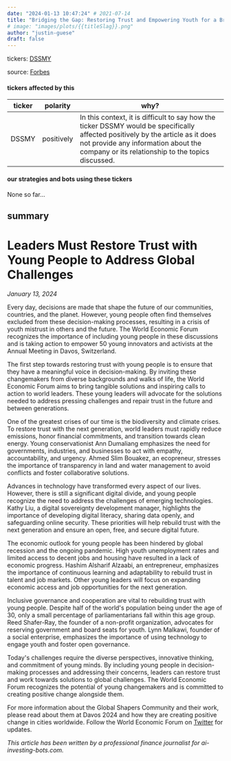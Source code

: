 ```yaml
---
date: "2024-01-13 10:47:24" # 2021-07-14
title: "Bridging the Gap: Restoring Trust and Empowering Youth for a Bright Future"
# image: "images/plots/{{titleSlag}}.png"
author: "justin-guese"
draft: false
---
```

tickers: <a href='https://finance.yahoo.com/quote/DSSMY' target='_blank'>DSSMY</a> 

source: <a href='https://www.forbes.com/sites/worldeconomicforum/2024/01/13/how-global-leaders-can-restore-trust-with-young-people/' target='_blank'>Forbes</a>

#### tickers affected by this

| ticker | polarity | why? |
|------------|------------|------------|
| DSSMY | positively | In this context, it is difficult to say how the ticker DSSMY would be specifically affected positively by the article as it does not provide any information about the company or its relationship to the topics discussed. |



#### our strategies and bots using these tickers

None so far...

## summary

# Leaders Must Restore Trust with Young People to Address Global Challenges

*January 13, 2024*

Every day, decisions are made that shape the future of our communities, countries, and the planet. However, young people often find themselves excluded from these decision-making processes, resulting in a crisis of youth mistrust in others and the future. The World Economic Forum recognizes the importance of including young people in these discussions and is taking action to empower 50 young innovators and activists at the Annual Meeting in Davos, Switzerland.

The first step towards restoring trust with young people is to ensure that they have a meaningful voice in decision-making. By inviting these changemakers from diverse backgrounds and walks of life, the World Economic Forum aims to bring tangible solutions and inspiring calls to action to world leaders. These young leaders will advocate for the solutions needed to address pressing challenges and repair trust in the future and between generations.

One of the greatest crises of our time is the biodiversity and climate crises. To restore trust with the next generation, world leaders must rapidly reduce emissions, honor financial commitments, and transition towards clean energy. Young conservationist Ann Dumaliang emphasizes the need for governments, industries, and businesses to act with empathy, accountability, and urgency. Ahmed Slim Bouakez, an ecopreneur, stresses the importance of transparency in land and water management to avoid conflicts and foster collaborative solutions.

Advances in technology have transformed every aspect of our lives. However, there is still a significant digital divide, and young people recognize the need to address the challenges of emerging technologies. Kathy Liu, a digital sovereignty development manager, highlights the importance of developing digital literacy, sharing data openly, and safeguarding online security. These priorities will help rebuild trust with the next generation and ensure an open, free, and secure digital future.

The economic outlook for young people has been hindered by global recession and the ongoing pandemic. High youth unemployment rates and limited access to decent jobs and housing have resulted in a lack of economic progress. Hashim Alsharif Alzaabi, an entrepreneur, emphasizes the importance of continuous learning and adaptability to rebuild trust in talent and job markets. Other young leaders will focus on expanding economic access and job opportunities for the next generation.

Inclusive governance and cooperation are vital to rebuilding trust with young people. Despite half of the world's population being under the age of 30, only a small percentage of parliamentarians fall within this age group. Reed Shafer-Ray, the founder of a non-profit organization, advocates for reserving government and board seats for youth. Lynn Malkawi, founder of a social enterprise, emphasizes the importance of using technology to engage youth and foster open governance.

Today's challenges require the diverse perspectives, innovative thinking, and commitment of young minds. By including young people in decision-making processes and addressing their concerns, leaders can restore trust and work towards solutions to global challenges. The World Economic Forum recognizes the potential of young changemakers and is committed to creating positive change alongside them.

For more information about the Global Shapers Community and their work, please read about them at Davos 2024 and how they are creating positive change in cities worldwide. Follow the World Economic Forum on [Twitter](https://twitter.com/wef) for updates.

*This article has been written by a professional finance journalist for ai-investing-bots.com.*
